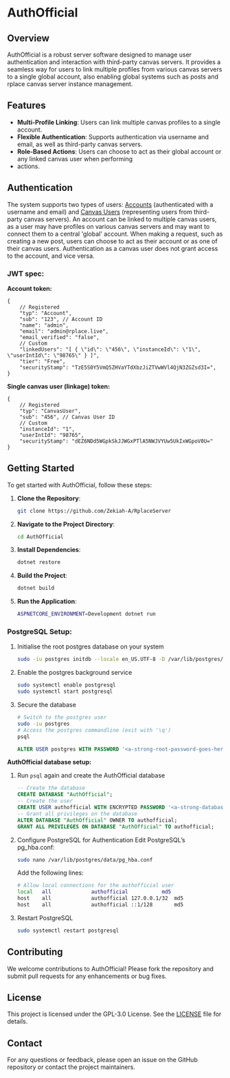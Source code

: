 # AuthOfficial

## Overview

AuthOfficial is a robust server software designed to manage user authentication and interaction with third-party canvas
servers. It provides a seamless way for users to link multiple profiles from various canvas servers to a single global
account, also enabling global systems such as posts and rplace canvas server instance management.

## Features

- **Multi-Profile Linking**: Users can link multiple canvas profiles to a single account.
- **Flexible Authentication**: Supports authentication via username and email, as well as third-party canvas servers.
- **Role-Based Actions**: Users can choose to act as their global account or any linked canvas user when performing
- actions.

## Authentication

The system supports two types of users: [Accounts](./DataModel/Account.cs) (authenticated with a username and email) and
[Canvas Users](./DataModel/CanvasUser.cs) (representing users from third-party canvas servers). An account can be linked
to multiple canvas users, as a user may have profiles on various canvas servers and may want to connect them to a central
'global' account. When making a request, such as creating a new post, users can choose to act as their account or as one
of their canvas users. Authentication as a canvas user does not grant access to the account, and vice versa.

### JWT spec:
**Account token:**
```json5
{
    // Registered  
    "typ": "Account",
    "sub": "123", // Account ID
    "name": "admin",
    "email": "admin@rplace.live",
    "email_verified": "false",
    // Custom
    "linkedUsers": "[ { \"id\": \"456\", \"instanceId\": \"1\", \"userIntId\": \"98765\" } ]",
    "tier": "Free",
    "securityStamp": "TzE5S0Y5VmQ5ZHVaYTdXbzJiZTVwWVl4QjN3ZGZsd3I=",
}
```

**Single canvas user (linkage) token:**
```json5
{
    // Registered
    "typ": "CanvasUser",
    "sub": "456", // Canvas User ID
    // Custom
    "instanceId": "1",
    "userIntId": "98765", 
    "securityStamp": "dEZ6NDd5WGpkSkJJWGxPTlA5NWJVYUw5UkIxWGpoV0U="
}
```


## Getting Started

To get started with AuthOfficial, follow these steps:

1. **Clone the Repository**:
    ```sh
    git clone https://github.com/Zekiah-A/RplaceServer
    ```
2. **Navigate to the Project Directory**:
    ```sh
    cd AuthOfficial
    ```
3. **Install Dependencies**:
    ```sh
    dotnet restore
    ```
4. **Build the Project**:
    ```sh
    dotnet build
    ```
5. **Run the Application**:
    ```sh
    ASPNETCORE_ENVIRONMENT=Development dotnet run
    ```

### PostgreSQL Setup:
1. Initialise the root postgres database on your system
   ```sh
   sudo -iu postgres initdb --locale en_US.UTF-8 -D /var/lib/postgres/data
   ```
2. Enable the postgres background service
   ```sh
   sudo systemctl enable postgresql
   sudo systemctl start postgresql
   ```
3. Secure the database
   ```sh
   # Switch to the postgres user
   sudo -iu postgres
   # Access the postgres commandline (exit with '\q')
   psql
   ```
   ```sql
   ALTER USER postgres WITH PASSWORD '<a-strong-root-password-goes-here>';
   ```

**AuthOfficial database setup:**
1. Run `psql` again and create the AuthOfficial database
   ```sql
   -- Create the database
   CREATE DATABASE "AuthOfficial";
   -- Create the user
   CREATE USER authofficial WITH ENCRYPTED PASSWORD '<a-strong-database-password-goes-here>';
   -- Grant all privileges on the database
   ALTER DATABASE "AuthOfficial" OWNER TO authofficial;
   GRANT ALL PRIVILEGES ON DATABASE "AuthOfficial" TO authofficial;
   ```
2. Configure PostgreSQL for Authentication
   Edit PostgreSQL’s pg_hba.conf:
   ```sh
   sudo nano /var/lib/postgres/data/pg_hba.conf
   ```
   Add the following lines:
   ```sh
   # Allow local connections for the authofficial user
   local   all             authofficial           md5
   host    all             authofficial 127.0.0.1/32  md5
   host    all             authofficial ::1/128       md5
   ```
3. Restart PostgreSQL
   ```sh
   sudo systemctl restart postgresql
   ```

## Contributing

We welcome contributions to AuthOfficial! Please fork the repository and submit pull requests for any enhancements or bug fixes.

## License

This project is licensed under the GPL-3.0 License. See the [LICENSE](../LICENSE) file for details.

## Contact

For any questions or feedback, please open an issue on the GitHub repository or contact the project maintainers.
